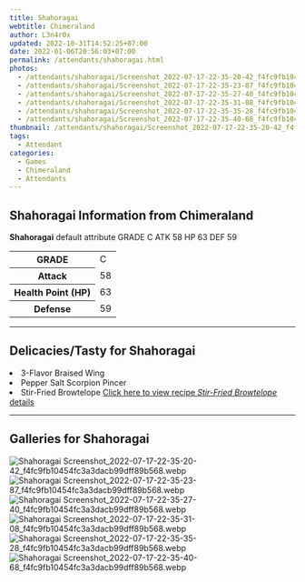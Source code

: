```yaml
---
title: Shahoragai
webtitle: Chimeraland
author: L3n4r0x
updated: 2022-10-31T14:52:25+07:00
date: 2022-01-06T20:56:03+07:00
permalink: /attendants/shahoragai.html
photos:
  - /attendants/shahoragai/Screenshot_2022-07-17-22-35-20-42_f4fc9fb10454fc3a3dacb99dff89b568.webp
  - /attendants/shahoragai/Screenshot_2022-07-17-22-35-23-87_f4fc9fb10454fc3a3dacb99dff89b568.webp
  - /attendants/shahoragai/Screenshot_2022-07-17-22-35-27-40_f4fc9fb10454fc3a3dacb99dff89b568.webp
  - /attendants/shahoragai/Screenshot_2022-07-17-22-35-31-08_f4fc9fb10454fc3a3dacb99dff89b568.webp
  - /attendants/shahoragai/Screenshot_2022-07-17-22-35-35-28_f4fc9fb10454fc3a3dacb99dff89b568.webp
  - /attendants/shahoragai/Screenshot_2022-07-17-22-35-40-68_f4fc9fb10454fc3a3dacb99dff89b568.webp
thumbnail: /attendants/shahoragai/Screenshot_2022-07-17-22-35-20-42_f4fc9fb10454fc3a3dacb99dff89b568.webp
tags:
  - Attendant
categories:
  - Games
  - Chimeraland
  - Attendants
---
```


<section id="bootstrap-wrapper"><link rel="stylesheet" href="https://cdn.statically.io/gh/dimaslanjaka/Web-Manajemen/40ac3225/css/bootstrap-4.5-wrapper.css"/><h1>Shahoragai Information from Chimeraland</h1><p><b>Shahoragai</b> default attribute GRADE C ATK 58 HP 63 DEF 59<table><tr><th>GRADE</th><td>C</td></tr><tr><th>Attack</th><td>58</td></tr><tr><th>Health Point (HP)</th><td>63</td></tr><tr><th>Defense</th><td>59</td></tr></table></p><hr/><h2>Delicacies/Tasty for Shahoragai</h2><li class="d-flex justify-content-between">3-Flavor Braised Wing </li><li class="d-flex justify-content-between">Pepper Salt Scorpion Pincer </li><li class="d-flex justify-content-between">Stir-Fried Browtelope <a href="/chimeraland/recipes/stir-fried-browtelope.html">Click here to view recipe <i>Stir-Fried Browtelope</i> details</a></li><hr/><div id="gallery"><h2>Galleries for Shahoragai</h2><div class="row"><div class="col-lg-6 col-12"><img src="/chimeraland/attendants/shahoragai/Screenshot_2022-07-17-22-35-20-42_f4fc9fb10454fc3a3dacb99dff89b568.webp" alt="Shahoragai Screenshot_2022-07-17-22-35-20-42_f4fc9fb10454fc3a3dacb99dff89b568.webp"/></div><div class="col-lg-6 col-12"><img src="/chimeraland/attendants/shahoragai/Screenshot_2022-07-17-22-35-23-87_f4fc9fb10454fc3a3dacb99dff89b568.webp" alt="Shahoragai Screenshot_2022-07-17-22-35-23-87_f4fc9fb10454fc3a3dacb99dff89b568.webp"/></div><div class="col-lg-6 col-12"><img src="/chimeraland/attendants/shahoragai/Screenshot_2022-07-17-22-35-27-40_f4fc9fb10454fc3a3dacb99dff89b568.webp" alt="Shahoragai Screenshot_2022-07-17-22-35-27-40_f4fc9fb10454fc3a3dacb99dff89b568.webp"/></div><div class="col-lg-6 col-12"><img src="/chimeraland/attendants/shahoragai/Screenshot_2022-07-17-22-35-31-08_f4fc9fb10454fc3a3dacb99dff89b568.webp" alt="Shahoragai Screenshot_2022-07-17-22-35-31-08_f4fc9fb10454fc3a3dacb99dff89b568.webp"/></div><div class="col-lg-6 col-12"><img src="/chimeraland/attendants/shahoragai/Screenshot_2022-07-17-22-35-35-28_f4fc9fb10454fc3a3dacb99dff89b568.webp" alt="Shahoragai Screenshot_2022-07-17-22-35-35-28_f4fc9fb10454fc3a3dacb99dff89b568.webp"/></div><div class="col-lg-6 col-12"><img src="/chimeraland/attendants/shahoragai/Screenshot_2022-07-17-22-35-40-68_f4fc9fb10454fc3a3dacb99dff89b568.webp" alt="Shahoragai Screenshot_2022-07-17-22-35-40-68_f4fc9fb10454fc3a3dacb99dff89b568.webp"/></div></div></div></section>